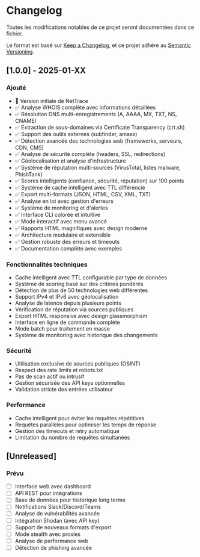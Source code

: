 # Changelog

Toutes les modifications notables de ce projet seront documentées dans ce fichier.

Le format est basé sur [Keep a Changelog](https://keepachangelog.com/fr/1.0.0/),
et ce projet adhère au [Semantic Versioning](https://semver.org/spec/v2.0.0.html).

## [1.0.0] - 2025-01-XX

### Ajouté
- 🎉 Version initiale de NetTrace
- ✅ Analyse WHOIS complète avec informations détaillées
- ✅ Résolution DNS multi-enregistrements (A, AAAA, MX, TXT, NS, CNAME)
- ✅ Extraction de sous-domaines via Certificate Transparency (crt.sh)
- ✅ Support des outils externes (subfinder, amass)
- ✅ Détection avancée des technologies web (frameworks, serveurs, CDN, CMS)
- ✅ Analyse de sécurité complète (headers, SSL, redirections)
- ✅ Géolocalisation et analyse d'infrastructure
- ✅ Système de réputation multi-sources (VirusTotal, listes malware, PhishTank)
- ✅ Scores intelligents (confiance, sécurité, réputation) sur 100 points
- ✅ Système de cache intelligent avec TTL différencié
- ✅ Export multi-formats (JSON, HTML, CSV, XML, TXT)
- ✅ Analyse en lot avec gestion d'erreurs
- ✅ Système de monitoring et d'alertes
- ✅ Interface CLI colorée et intuitive
- ✅ Mode interactif avec menu avancé
- ✅ Rapports HTML magnifiques avec design moderne
- ✅ Architecture modulaire et extensible
- ✅ Gestion robuste des erreurs et timeouts
- ✅ Documentation complète avec exemples

### Fonctionnalités techniques
- Cache intelligent avec TTL configurable par type de données
- Système de scoring basé sur des critères pondérés
- Détection de plus de 50 technologies web différentes
- Support IPv4 et IPv6 avec géolocalisation
- Analyse de latence depuis plusieurs points
- Vérification de réputation via sources publiques
- Export HTML responsive avec design glassmorphism
- Interface en ligne de commande complète
- Mode batch pour traitement en masse
- Système de monitoring avec historique des changements

### Sécurité
- Utilisation exclusive de sources publiques (OSINT)
- Respect des rate limits et robots.txt
- Pas de scan actif ou intrusif
- Gestion sécurisée des API keys optionnelles
- Validation stricte des entrées utilisateur

### Performance
- Cache intelligent pour éviter les requêtes répétitives
- Requêtes parallèles pour optimiser les temps de réponse
- Gestion des timeouts et retry automatique
- Limitation du nombre de requêtes simultanées

## [Unreleased]

### Prévu
- [ ] Interface web avec dashboard
- [ ] API REST pour intégrations
- [ ] Base de données pour historique long terme
- [ ] Notifications Slack/Discord/Teams
- [ ] Analyse de vulnérabilités avancée
- [ ] Intégration Shodan (avec API key)
- [ ] Support de nouveaux formats d'export
- [ ] Mode stealth avec proxies
- [ ] Analyse de performance web
- [ ] Détection de phishing avancée